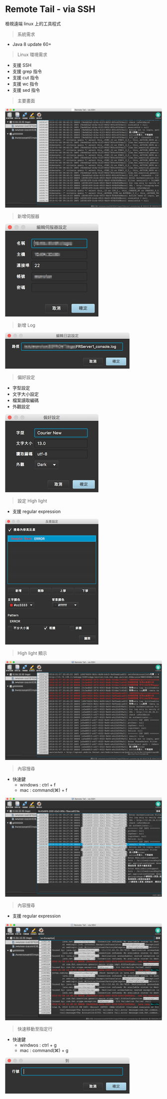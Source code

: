 # Remote Tail - via SSH

檢視遠端 linux 上的工具程式

> 系統需求

* Java 8 update 60+

> Linux 環境需求

* 支援 SSH
* 支援 grep 指令
* 支援 cut 指令
* 支援 wc 指令
* 支援 sed 指令

> 主要畫面

![主要畫面](images/image001.png)

> 新增伺服器

![新增伺服器](images/image002.png)

> 新增 Log

![新增 log 路徑](images/image003.png)

> 偏好設定

* 字型設定
* 文字大小設定
* 檔案讀取編碼
* 外觀設定

![](images/image005.png)

> 設定 High light

* 支援 regular expression

![](images/image004.png)

> High light 顯示

![](images/image006.png)

> 內容搜尋

* 快速鍵
    * windows : ctrl + f
    * mac : command(⌘) + f

![](images/image007.png)

> 內容搜尋

* 支援 regular expression

![](images/image008.png)

> 快速移動至指定行

* 快速鍵
    * windwos : ctrl + g
    * mac : command(⌘) + g

![](images/image009.png)
